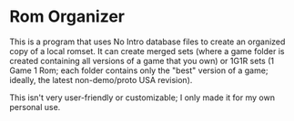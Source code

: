 # Rom Organizer

This is a program that uses No Intro database files to create an organized copy of a local romset. It can create merged sets (where a game folder is created containing all versions of a game that you own) or 1G1R sets (1 Game 1 Rom; each folder contains only the "best" version of a game; ideally, the latest non-demo/proto USA revision).

This isn't very user-friendly or customizable; I only made it for my own personal use.
